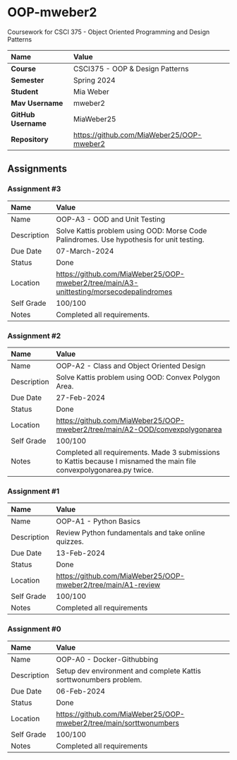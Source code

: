 # OOP-mweber2
Coursework for CSCI 375 - Object Oriented Programming and Design Patterns

| Name | Value |
|:---|:---|
| **Course** | CSCI375 - OOP & Design Patterns |
| **Semester** | Spring 2024 |
| **Student** | Mia Weber |
| **Mav Username**            | mweber2 |
| **GitHub Username**         | MiaWeber25 |
| **Repository**          | https://github.com/MiaWeber25/OOP-mweber2 |

## Assignments 

### Assignment #3

| Name | Value |
| :--- | :--- |
| Name | OOP-A3 - OOD and Unit Testing |
| Description | Solve Kattis problem using OOD: Morse Code Palindromes. Use hypothesis for unit testing. |
| Due Date | 07-March-2024 |
| Status | Done |
| Location | https://github.com/MiaWeber25/OOP-mweber2/tree/main/A3-unittesting/morsecodepalindromes |
| Self Grade | 100/100 |
| Notes | Completed all requirements. |

### Assignment #2

| Name | Value |
| :--- | :--- |
| Name | OOP-A2 - Class and Object Oriented Design |
| Description | Solve Kattis problem using OOD: Convex Polygon Area. |
| Due Date | 27-Feb-2024 |
| Status | Done |
| Location | https://github.com/MiaWeber25/OOP-mweber2/tree/main/A2-OOD/convexpolygonarea |
| Self Grade | 100/100 |
| Notes | Completed all requirements. Made 3 submissions to Kattis because I misnamed the main file convexpolygonarea.py twice. |

### Assignment #1

| Name | Value |
| :--- | :--- |
| Name | OOP-A1 - Python Basics |
| Description | Review Python fundamentals and take online quizzes. |
| Due Date | 13-Feb-2024 |
| Status | Done |
| Location | https://github.com/MiaWeber25/OOP-mweber2/tree/main/A1-review |
| Self Grade | 100/100 |
| Notes | Completed all requirements |

### Assignment #0

| Name | Value |
| :--- | :--- |
| Name | OOP-A0 - Docker-Githubbing |
| Description | Setup dev environment and complete Kattis sorttwonumbers problem. |
| Due Date | 06-Feb-2024 |
| Status | Done |
| Location | https://github.com/MiaWeber25/OOP-mweber2/tree/main/sorttwonumbers |
| Self Grade | 100/100 |
| Notes | Completed all requirements |
